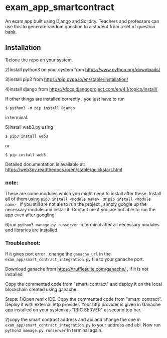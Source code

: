 # exam_app_smartcontract
An exam app built using Django and Solidity. Teachers and professors can use this to generate random question to a student from a set of question bank.

## Installation
1)clone the repo on your system.

2)Install python3 on your system from https://www.python.org/downloads/

3)install pip3 from https://pip.pypa.io/en/stable/installation/

4)install django from https://docs.djangoproject.com/en/4.1/topics/install/

If other things are installed correctly , you just have to run 
```
$ python3 -m pip install Django
```
in terminal.

5)install web3.py using

```
$ pip3 install web3
```

or

```
$ pip install web3
```

Detailed documentation is available at: https://web3py.readthedocs.io/en/stable/quickstart.html

### note: 
These are some modules which you might need to install after these. Install all of them using
```pip3 install <module name> ``` or ```pip install <module name> ```
If you still are not ale to run the project , simply google up the necessary module and install it. 
Contact me if you are not able to run the app even after googling.

6)run ``` python3 manage.py runserver ``` in terminal after all necessary modules and libraries are installed. 

### Troubleshoot:

If it gives port error , change the ```ganache_url``` in the ```exam_app/smart_contract_integration.py``` file to your ganache port. 

Download ganache from https://trufflesuite.com/ganache/ , if it is not installed

Copy the commented code from "smart_contract" and deploy it on the local blockchain created using ganache.

Steps:
1)Open remix IDE. Copy the commented code from "smart_contract". Deploy it with external http provider. Your http provider is given in Ganache app installed on your system as "RPC SERVER" at second top bar.

2)copy the smart contract address and abi and change the one in  ```exam_app/smart_contract_integration.py``` to your address and abi.
Now run ``` python3 manage.py runserver ``` in terminal again.

